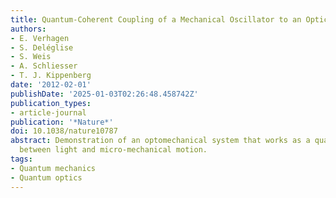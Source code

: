 ```yaml
---
title: Quantum-Coherent Coupling of a Mechanical Oscillator to an Optical Cavity Mode
authors:
- E. Verhagen
- S. Deléglise
- S. Weis
- A. Schliesser
- T. J. Kippenberg
date: '2012-02-01'
publishDate: '2025-01-03T02:26:48.458742Z'
publication_types:
- article-journal
publication: '*Nature*'
doi: 10.1038/nature10787
abstract: Demonstration of an optomechanical system that works as a quantum interface
  between light and micro-mechanical motion.
tags:
- Quantum mechanics
- Quantum optics
---
```

